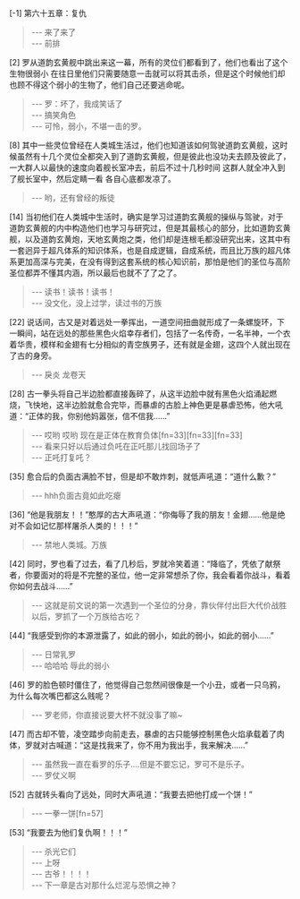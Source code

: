 
[-1] 第六十五章：复仇
>--- 来了来了<br>
>--- 前排<br>

[2] 罗从道韵玄黄舰中跳出来这一幕，所有的灵位们都看到了，他们也看出了这个生物很弱小 在往日里他们只需要随意一击就可以将其击杀，但是这个时候他们却也顾不得这个弱小的生物了，他们自己还要逃命呢。
>--- 罗：坏了，我成笑话了<br>
>--- 搞笑角色<br>
>--- 可怜，弱小，不堪一击的罗。<br>

[8] 其中一些灵位曾经在人类城生活过，他们也知道该如何驾驶道韵玄黄舰，这时候虽然有十几个灵位全都突入到了道韵玄黄舰，但是彼此也没功夫去顾及彼此了，一大群人以最快的速度向着舰长室冲去，前后不过十几秒时间 这群人就全冲入到了舰长室中，然后定睛一看 各自心底都发凉了。
>--- 哟，还有曾经的叛徒<br>

[14] 当初他们在人类城中生活时，确实是学习过道韵玄黄舰的操纵与驾驶，对于道韵玄黄舰的内中构造他们也学习与研究过，但是其最核心的部分，比如道韵玄黄舰，以及道韵玄黄炮，天地玄黄炮之类，他们却是连根毛都没研究出来，这其中有一套迥异于超凡体系的知识体系，也是自成逻辑，自成系统，而且比万族的超凡体系更加高深与完美，在没有得到这套系统的核心知识前，那怕是他们的圣位与高阶圣位都弄不懂其内涵，所以最后也就不了了之了。
>--- 读书！读书！读书！<br>
>--- 没文化，没上过学，读过书的万族<br>

[22] 说话间，古又是对着远处一拳挥出，一道空间扭曲就形成了一条螺旋环，下一瞬间，站在远处的那些黑色火焰幸存者们，包括了一名传奇，一名半神，一个衣着华贵，模样和金翅有七分相似的青空族男子，还有就是金翅，这四个人就出现在了古的身旁。
>--- 戾炎 龙卷天<br>

[28] 古一拳头将自己半边脸都直接轰碎了，从这半边脸中就有黑色火焰涌起燃烧，飞快地，这半边脸就愈合完毕，而暴虐的古脸上神色更是暴虐恐怖，他大吼道：“正体的我，你别他妈嚣张，信不信我……”
>--- 哎哟 哎哟 现在是正体在教育负体[fn=33][fn=33][fn=33]<br>
>--- 看来只好以后通过负吒在正吒那儿找回场子了<br>
>--- 正吒打复吒？<br>

[35] 愈合后的负面古满脸不甘，但是却不敢炸刺，就低声吼道：“道什么歉？”
>--- hhh负面古竟如此吃瘪<br>

[36] “他是我朋友！！”憨厚的古大声吼道：“你侮辱了我的朋友！金翅……他是绝对不会如记忆那样屠杀人类的！！！”
>--- 禁地人类城。万族<br>

[42] 同时，罗也看了过去，看了几秒后，罗就冷笑着道：“降临了，凭依了献祭者，你要面对的将是不完整的圣位，他一定非常想杀了你，我会看着你战斗，看着你如何去战斗……”
>--- 这就是前文说的第一次遇到一个圣位的分身，靠伙伴付出巨大代价战胜以后，罗抓了一个万族给古吃？<br>

[44] “我感受到你的本源泄露了，如此的弱小，如此的弱小，如此的弱小……”
>--- 日常乳罗<br>
>--- 哈哈哈 辱此的弱小<br>

[46] 罗的脸色顿时僵住了，他觉得自己忽然间很像是一个小丑，或者一只乌鸦，为什么每次嘴巴都这么贱呢？
>--- 罗老师，你直接说要大杯不就没事了嘛~<br>

[47] 而古却不管，凌空踏步向前走去，暴虐的古只能够控制黑色火焰承载着了肉体，罗就对古喊道：“这是找我来了，你不用为我出手，我来解决……”
>--- 虽然我一直在看罗的乐子....但是不要忘记，罗可不是乐子。<br>
>--- 罗仗义啊<br>

[52] 古就转头看向了远处，同时大声吼道：“我要去把他打成一个饼！”
>--- 一拳一饼[fn=57]<br>

[53] “我要去为他们复仇啊！！！”
>--- 杀光它们<br>
>--- 上呀<br>
>--- 古爷！！！！<br>
>--- 下一章是古对那什么烂泥与恐惧之神？<br>

